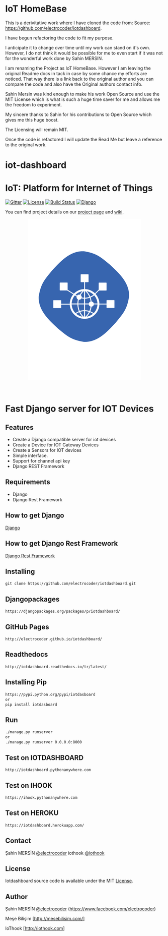 # IoT HomeBase
This is a derivitative work where I have cloned the code from:
Source: https://github.com/electrocoder/iotdashboard.

I have begun refactoring the code to fit my purpose.

I anticipate it to change over time until my work can stand on it's own.
However, I do not think it would be possible for me to even start if it was not for the wonderful work done by Sahin MERSIN. 

I am renaming the Project as IoT HomeBase.
However I am leaving the original Readme docs in tack in case by some chance my efforts are noticed. That way there is a link back to the original author and you can compare the code and also have the Original authors contact info.

Sahin Mersin was kind enough to make his work Open Source and use the MIT License which is what is such a huge time saver for me and allows me the freedom to experiment.

My sincere thanks to Sahin for his contributions to Open Source which gives me this huge boost.

The Licensing will remain MIT.

Once the code is refactored I will update the Read Me but leave a reference to the original work.

# iot-dashboard
# IoT: Platform for Internet of Things
[![Gitter](https://badges.gitter.im/electrocoder/iot-dashboard.svg)](https://gitter.im/electrocoder/iot-dashboard?utm_source=badge&utm_medium=badge&utm_campaign=pr-badge)
[![License](https://img.shields.io/github/license/mashape/apistatus.svg)](LICENSE)
[![Build Status](https://travis-ci.org/Samsung/iotjs.svg?branch=master)](https://iothook.com/)
[![Django](https://img.shields.io/pypi/pyversions/Django.svg)](https://iothook.com/)

You can find project details on our [project page](https://iothook.com/) and [wiki](https://iothook.com/).

<p align="center">
<img 
    src="iotdashboard.png" 
    border="0" alt="IOT HOOK">
    </p>
<br>

<p align="center"><h1>Fast Django server for IOT Devices</h1></p>

Features
--------
- Create a Django compatible server for iot devices
- Create a Device for IOT Gateway Devices
- Create a Sensors for IOT devices
- Simple interface. 
- Support for channel api key
- Django REST Framework

Requirements
------------
- Django
- Django Rest Framework

How to get Django
-----------------

[Django](https://www.djangoproject.com/)

How to get Django Rest Framework
--------------------------------

[Django Rest Framework](https://www.django-rest-framework.org/)

Installing
----------

```
git clone https://github.com/electrocoder/iotdashboard.git
```

Djangopackages
--------------

```
https://djangopackages.org/packages/p/iotdashboard/
```

GitHub Pages
--------------

```
http://electrocoder.github.io/iotdashboard/
```

Readthedocs
-----------

```
http://iotdashboard.readthedocs.io/tr/latest/
```

Installing Pip
--------------

```
https://pypi.python.org/pypi/iotdasboard
or
pip install iotdasboard
```

Run
---

```
./manage.py runserver
or
./manage.py runserver 0.0.0.0:8000
```

Test on IOTDASHBOARD
-------------

```
http://iotdashboard.pythonanywhere.com
```

Test on IHOOK
-------------

```
https://ihook.pythonanywhere.com
```

Test on HEROKU
--------------

```
https://iotdashboard.herokuapp.com/
```

Contact
-------
Şahin MERSİN [@electrocoder](http://twitter.com/electrocoder)
iothook [@iothook](https://twitter.com/iothook)

License
-------
Iotdashboard source code is available under the MIT [License](/LICENSE).

Author
------
Şahin MERSİN [@electrocoder](http://twitter.com/electrocoder) (https://www.facebook.com/electrocoder)

Meşe Bilişim [http://mesebilisim.com/]

IoThook [http://iothook.com]
